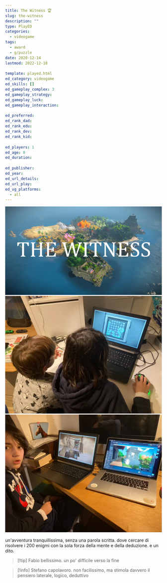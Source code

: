 ```yaml
---
title: The Witness 🏆
slug: the-witness
description: ""
type: PlayED
categories:
  - videogame
tags:
  - award
  - g/puzzle
date: 2020-12-14
lastmod: 2022-12-18

template: played.html
ed_category: videogame
ed_skills: []
ed_gameplay_complex: 3
ed_gameplay_strategy: 
ed_gameplay_luck: 
ed_gameplay_interaction: 

ed_preferred: 
ed_rank_dad: 
ed_rank_edu: 
ed_rank_dev: 
ed_rank_kid: 

ed_players: 1
ed_age: 8
ed_duration: 

ed_publisher: 
ed_year: 
ed_url_details: 
ed_url_play: 
ed_vg_platforms:
  - all
---
```


![](../../assets/img/played/videogame/the_witness.webp)
![](../../assets/img/played/videogame/the_witness_1.webp)
![](../../assets/img/played/videogame/the_witness_2.webp)

un'avventura tranquillissima, senza una parola scritta.
dove cercare di risolvere i 200 enigmi con la sola forza della mente e della deduzione. e un dito.

> [!tip] Fabio bellissimo. un po' difficile verso la fine

> [!info] Stefano capolavoro. non facilissimo, ma stimola davvero il pensiero laterale, logico, deduttivo
